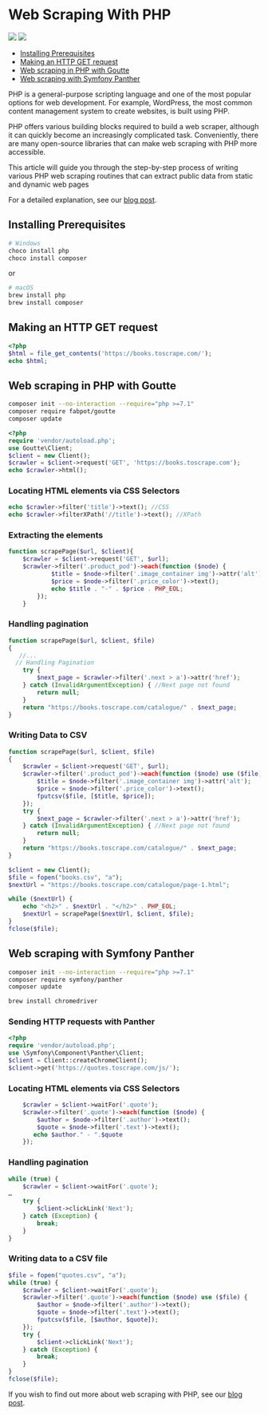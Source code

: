 # Web Scraping With PHP 

[<img src="https://img.shields.io/static/v1?label=&message=PHP&color=brightgreen" />](https://github.com/topics/php) [<img src="https://img.shields.io/static/v1?label=&message=Web%20Scraping&color=important" />](https://github.com/topics/web-scraping) 

- [Installing Prerequisites](#installing-prerequisites)
- [Making an HTTP GET request](#making-an-http-get-request)
- [Web scraping in PHP with Goutte](#web-scraping-in-php-with-goutte)
- [Web scraping with Symfony Panther](#web-scraping-with-symfony-panther)

PHP is a general-purpose scripting language and one of the most popular options for web development. For example, WordPress, the most common content management system to create websites, is built using PHP.

PHP offers various building blocks required to build a web scraper, although it can quickly become an increasingly complicated task. Conveniently, there are many open-source libraries that can make web scraping with PHP more accessible.

This article will guide you through the step-by-step process of writing various PHP web scraping routines that can extract public data from static and dynamic web pages

For a detailed explanation, see our [blog post](https://oxylabs.io/blog/web-scraping-php).

## Installing Prerequisites

```sh
# Windows
choco install php
choco install composer
```

or 

```sh
# macOS
brew install php
brew install composer
```

## Making an HTTP GET request

```php
<?php
$html = file_get_contents('https://books.toscrape.com/');
echo $html;
```

## Web scraping in PHP with Goutte

```sh
composer init --no-interaction --require="php >=7.1"
composer require fabpot/goutte
composer update
```

```php
<?php
require 'vendor/autoload.php';
use Goutte\Client;
$client = new Client();
$crawler = $client->request('GET', 'https://books.toscrape.com');
echo $crawler->html();
```

### Locating HTML elements via CSS Selectors

```php
echo $crawler->filter('title')->text(); //CSS
echo $crawler->filterXPath('//title')->text(); //XPath

```

### Extracting the elements

```php
function scrapePage($url, $client){
    $crawler = $client->request('GET', $url);
    $crawler->filter('.product_pod')->each(function ($node) {
            $title = $node->filter('.image_container img')->attr('alt');
            $price = $node->filter('.price_color')->text();
            echo $title . "-" . $price . PHP_EOL;
        });
    }
```



### Handling pagination

```php
function scrapePage($url, $client, $file)
{
   //...
  // Handling Pagination
    try {
        $next_page = $crawler->filter('.next > a')->attr('href');
    } catch (InvalidArgumentException) { //Next page not found
        return null;
    }
    return "https://books.toscrape.com/catalogue/" . $next_page;
}

```

### Writing Data to CSV

```php
function scrapePage($url, $client, $file)
{
    $crawler = $client->request('GET', $url);
    $crawler->filter('.product_pod')->each(function ($node) use ($file) {
        $title = $node->filter('.image_container img')->attr('alt');
        $price = $node->filter('.price_color')->text();
        fputcsv($file, [$title, $price]);
    });
    try {
        $next_page = $crawler->filter('.next > a')->attr('href');
    } catch (InvalidArgumentException) { //Next page not found
        return null;
    }
    return "https://books.toscrape.com/catalogue/" . $next_page;
}

$client = new Client();
$file = fopen("books.csv", "a");
$nextUrl = "https://books.toscrape.com/catalogue/page-1.html";

while ($nextUrl) {
    echo "<h2>" . $nextUrl . "</h2>" . PHP_EOL;
    $nextUrl = scrapePage($nextUrl, $client, $file);
}
fclose($file);
```



## Web scraping with Symfony Panther

```sh
composer init --no-interaction --require="php >=7.1" 
composer require symfony/panther
composer update

brew install chromedriver
```

### Sending HTTP requests with Panther

```php
<?php
require 'vendor/autoload.php';
use \Symfony\Component\Panther\Client;
$client = Client::createChromeClient();
$client->get('https://quotes.toscrape.com/js/');
```

### Locating HTML elements via CSS Selectors

```php
    $crawler = $client->waitFor('.quote');
    $crawler->filter('.quote')->each(function ($node) {
        $author = $node->filter('.author')->text();
        $quote = $node->filter('.text')->text();
       echo $author." - ".$quote
    });
```

### Handling pagination

```php
while (true) {
    $crawler = $client->waitFor('.quote');
…
    try {
        $client->clickLink('Next');
    } catch (Exception) {
        break;
    }
}
```

### Writing data to a CSV file

```php
$file = fopen("quotes.csv", "a");
while (true) {
    $crawler = $client->waitFor('.quote');
    $crawler->filter('.quote')->each(function ($node) use ($file) {
        $author = $node->filter('.author')->text();
        $quote = $node->filter('.text')->text();
        fputcsv($file, [$author, $quote]);
    });
    try {
        $client->clickLink('Next');
    } catch (Exception) {
        break;
    }
}
fclose($file);
```



If you wish to find out more about web scraping with PHP, see our [blog post](https://oxylabs.io/blog/web-scraping-php).

